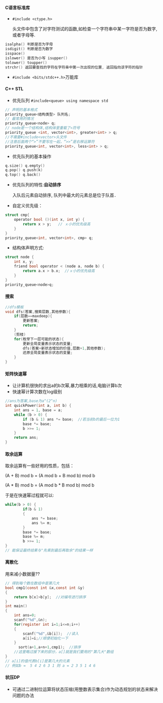 #### C语言标准库

- `#include <ctype.h>`

  头文件中包含了对字符测试的函数,如检查一个字符串中某一字符是否为数字,或者字母等.

```c
isalpha() 判断是否为字母
isdigit() 判断是否为数字
isspace()
islower() 是否为小写 isupper()
tolower() toupper()
strchr() 返回要查找的字符在字符串中第一次出现的位置, 返回指向该字符的指针
```

- `#include <bits/stdc++.h>`万能库

#### C++ STL

- 优先队列 `#include<queue> using namespace std`

```c
// 声明的基本格式
priority_queue<结构类型> 队列名;
// 最常用的情况
priority_queue<node> q;
// node是一个结构体,结构体里重载了<符号
priority_queue <int, vector<int>, greater<int> > q;
//不需要#include<vector>头文件
//注意后面两个“>”不要写在一起，“>>”是右移运算符
priority_queue<int, vector<int>, less<int> > q;
```

- 优先队列的基本操作

```c
q.size() q.empty()
q.pop() q.push(k)
q.top() q.back()
```

- 优先队列的特性:**自动排序**

  入队后元素自动排序, 队列中最大的元素总是位于队首．

- 自定义优先级：

```c
struct cmp{
    operator bool ()(int x, int y) {
    	return x > y;   // ｘ小的优先级高  
    }
}
priority_queue<int, vector<int>, cmp> q;
```

- 结构体声明方式:

```c
struct node {
    int x, y;
    friend bool operator < (node a, node b) {
        return a.x > b.x;  //ｘ小的优先级高
    }
}
priority_queue<node>q;
```

#### 搜索

```c
//dfs模板
void dfs(答案,搜索层数,其他参数){
    if(层数==maxdeep){
        更新答案;
        return; 
    }
    (剪枝) 
    for(枚举下一层可能的状态){
        更新全局变量表示状态的变量;
        dfs(答案+新状态增加的价值,层数+1,其他参数);
        还原全局变量表示状态的变量;
    }
}
```

#### 矩阵快速幂

- 让计算机很快的求出a的b次幂,暴力相乘的话,电脑计算b次
- 快速幂计算次数在log级别 

```c
//ans为答案,base为a^(2^n)
int quickPower(int a, int b) {
    int ans = 1, base = a;
    while (b > 0) {
        if (b & 1) ans *= base;  //若当前b的最后一位为1
        base *= base;           
        b >>= 1;
    }
    return ans;
}
```

#### 取余运算

取余运算有一些好用的性质，包括：

(A + B) mod b = (A mod b + B mod b) mod b

(A * B) mod b = (A mod b * B mod b) mod b

于是在快速幂过程就可以: 

```c
while(b > 0) {
        if(b & 1)
        {
            ans *= base;
            ans %= m;
        }
        base *= base;
        base %= m;
        b >>= 1;
}
// 能保证最终结果与"先乘到最后再取余"的结果一样
```

#### 离散化

用来减小数据量??

```c
// 得到每个数在数组中是第几大
bool cmp1(const int &x,const int &y)
{
    return b[x]>b[y];  //对编号进行排序
}
int main()
{
    int ans=0;
    scanf("%d",&n);
    for(register int i=1;i<=n;i++)
    {
        scanf("%d",&b[i]);  //读入
        a[i]=i;//顺便初始化一下
    }
      sort(a+1,a+n+1,cmp1);  //排序
    //这里略过接下来的部分，a[]就是我们要用的"第几大"数组
}
// a[i]的值代表b[i]是第几大的元素
// 例如b =  5 4 2 6 3 1 则 a = 2 3 5 1 4 6
```



#### 状压DP

- 可通过二进制位运算将状态压缩(用整数表示集合)作为动态规划的状态来解决问题的办法